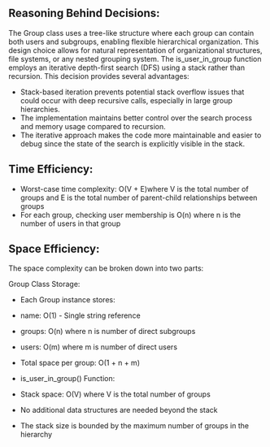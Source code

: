 
## Reasoning Behind Decisions:
The Group class uses a tree-like structure where each group can contain both users and subgroups, enabling flexible hierarchical organization. This design choice allows for natural representation of organizational structures, file systems, or any nested grouping system.
The is_user_in_group function employs an iterative depth-first search (DFS) using a stack rather than recursion. This decision provides several advantages:

* Stack-based iteration prevents potential stack overflow issues that could occur with deep recursive calls, especially in large group hierarchies.
* The implementation maintains better control over the search process and memory usage compared to recursion.
* The iterative approach makes the code more maintainable and easier to debug since the state of the search is explicitly visible in the stack.
## Time Efficiency:
* Worst-case time complexity: O(V + E)where V is the total number of groups and E is the total number of parent-child relationships between groups
* For each group, checking user membership is O(n) where n is the number of users in that group
## Space Efficiency:
The space complexity can be broken down into two parts:<br>

Group Class Storage:<br>
* Each Group instance stores:
 * name: O(1) - Single string reference
 * groups: O(n) where n is number of direct subgroups
 * users: O(m) where m is number of direct users
* Total space per group: O(1 + n + m)

* is_user_in_group() Function:
 * Stack space: O(V) where V is the total number of groups
 * No additional data structures are needed beyond the stack
 * The stack size is bounded by the maximum number of groups in the hierarchy

